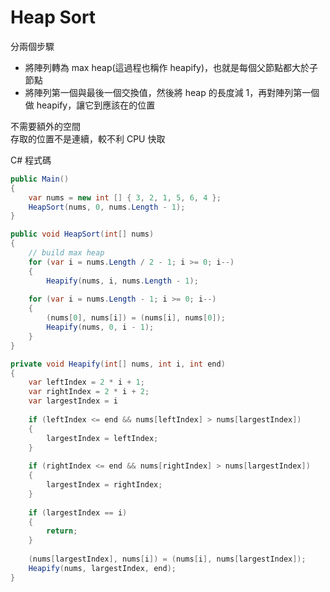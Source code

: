 # Heap Sort

分兩個步驟
- 將陣列轉為 max heap(這過程也稱作 heapify)，也就是每個父節點都大於子節點
- 將陣列第一個與最後一個交換值，然後將 heap 的長度減 1，再對陣列第一個做 heapify，讓它到應該在的位置

不需要額外的空間  
存取的位置不是連續，較不利 CPU 快取

C# 程式碼  
```csharp
public Main()
{
    var nums = new int [] { 3, 2, 1, 5, 6, 4 };
    HeapSort(nums, 0, nums.Length - 1);
}

public void HeapSort(int[] nums)
{
    // build max heap
    for (var i = nums.Length / 2 - 1; i >= 0; i--)
    {
        Heapify(nums, i, nums.Length - 1);
                
    for (var i = nums.Length - 1; i >= 0; i--)
    {
        (nums[0], nums[i]) = (nums[i], nums[0]);
        Heapify(nums, 0, i - 1);
    }
}

private void Heapify(int[] nums, int i, int end)
{
    var leftIndex = 2 * i + 1;
    var rightIndex = 2 * i + 2;
    var largestIndex = i            
    
    if (leftIndex <= end && nums[leftIndex] > nums[largestIndex])
    {
        largestIndex = leftIndex;
    }
                
    if (rightIndex <= end && nums[rightIndex] > nums[largestIndex])
    {
        largestIndex = rightIndex;
    }
    
    if (largestIndex == i)
    {
        return;
    }
                
    (nums[largestIndex], nums[i]) = (nums[i], nums[largestIndex]);
    Heapify(nums, largestIndex, end);
}
```
